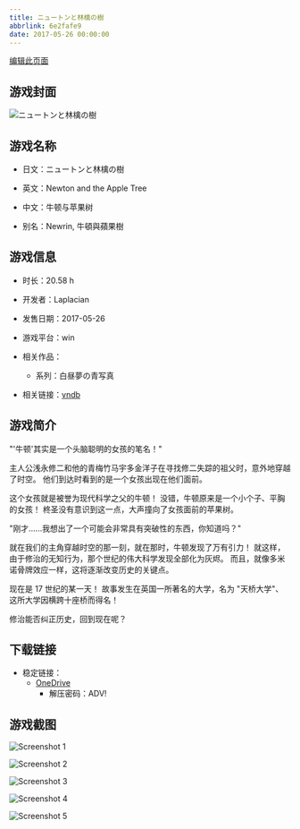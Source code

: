 ```yaml
---
title: ニュートンと林檎の樹
abbrlink: 6e2fafe9
date: 2017-05-26 00:00:00
---
```

[编辑此页面](https://github.com/ACG-3/ADV3-source/blob/main/source/_posts/games/%E3%83%8B%E3%83%A5%E3%83%BC%E3%83%88%E3%83%B3%E3%81%A8%E6%9E%97%E6%AA%8E%E3%81%AE%E6%A8%B9.md)

## 游戏封面

![ニュートンと林檎の樹](https://pan.timero.xyz/onedrive/img_lib_001/%E3%83%8B%E3%83%A5%E3%83%BC%E3%83%88%E3%83%B3%E3%81%A8%E6%9E%97%E6%AA%8E%E3%81%AE%E6%A8%B9_cover.avif)


## 游戏名称

- 日文：ニュートンと林檎の樹
- 英文：Newton and the Apple Tree
- 中文：牛顿与苹果树

- 别名：Newrin, 牛頓與蘋果樹


## 游戏信息

- 时长：20.58 h
- 开发者：Laplacian
- 发售日期：2017-05-26
- 游戏平台：win
- 相关作品：
   - 系列：白昼夢の青写真

- 相关链接：[vndb](https://vndb.org/v20330)


## 游戏简介

"'牛顿'其实是一个头脑聪明的女孩的笔名！"

主人公浅永修二和他的青梅竹马宇多金洋子在寻找修二失踪的祖父时，意外地穿越了时空。
他们到达时看到的是一个女孩出现在他们面前。

这个女孩就是被誉为现代科学之父的牛顿！
没错，牛顿原来是一个小个子、平胸的女孩！
柊圣没有意识到这一点，大声撞向了女孩面前的苹果树。

"刚才......我想出了一个可能会非常具有突破性的东西，你知道吗？"

就在我们的主角穿越时空的那一刻，就在那时，牛顿发现了万有引力！
就这样，由于修治的无知行为，那个世纪的伟大科学发现全部化为灰烬。
而且，就像多米诺骨牌效应一样，这将逐渐改变历史的关键点。

现在是 17 世纪的某一天！
故事发生在英国一所著名的大学，名为 "天桥大学"、
这所大学因横跨十座桥而得名！

修治能否纠正历史，回到现在呢？




## 下载链接

- 稳定链接：
    - [OneDrive](https://pan.timero.xyz/onedrive/adv_lib_001/%E3%83%8B%E3%83%A5%E3%83%BC%E3%83%88%E3%83%B3%E3%81%A8%E6%9E%97%E6%AA%8E%E3%81%AE%E6%A8%B9)
        - 解压密码：ADV!



## 游戏截图


![Screenshot 1](https://pan.timero.xyz/onedrive/img_lib_001/%E3%83%8B%E3%83%A5%E3%83%BC%E3%83%88%E3%83%B3%E3%81%A8%E6%9E%97%E6%AA%8E%E3%81%AE%E6%A8%B9_Screenshot_1.avif)

![Screenshot 2](https://pan.timero.xyz/onedrive/img_lib_001/%E3%83%8B%E3%83%A5%E3%83%BC%E3%83%88%E3%83%B3%E3%81%A8%E6%9E%97%E6%AA%8E%E3%81%AE%E6%A8%B9_Screenshot_2.avif)

![Screenshot 3](https://pan.timero.xyz/onedrive/img_lib_001/%E3%83%8B%E3%83%A5%E3%83%BC%E3%83%88%E3%83%B3%E3%81%A8%E6%9E%97%E6%AA%8E%E3%81%AE%E6%A8%B9_Screenshot_3.avif)

![Screenshot 4](https://pan.timero.xyz/onedrive/img_lib_001/%E3%83%8B%E3%83%A5%E3%83%BC%E3%83%88%E3%83%B3%E3%81%A8%E6%9E%97%E6%AA%8E%E3%81%AE%E6%A8%B9_Screenshot_4.avif)

![Screenshot 5](https://pan.timero.xyz/onedrive/img_lib_001/%E3%83%8B%E3%83%A5%E3%83%BC%E3%83%88%E3%83%B3%E3%81%A8%E6%9E%97%E6%AA%8E%E3%81%AE%E6%A8%B9_Screenshot_5.avif)

